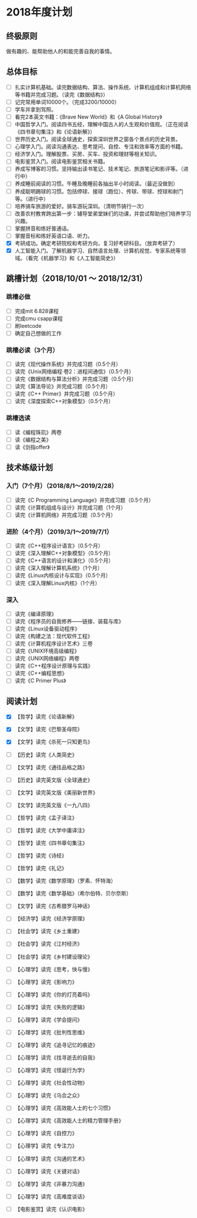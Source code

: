 # 2018年度计划

## 终极原则
做有趣的、能帮助他人的和能完善自我的事情。

## 总体目标
- [ ] 扎实计算机基础。读完数据结构、算法、操作系统、计算机组成和计算机网络等书籍并完成习题。（读完《数据结构》）
- [ ] 记完常用单词10000个。（完成3200/10000）
- [ ] 学车并拿到驾照。
- [ ] 看完2本英文书籍：《Brave New World》和《A Global History》
- [ ] 中国哲学入门。阅读四书五经，理解中国古人的人生观和价值观。（正在阅读《四书章句集注》和《论语新解》）
- [ ] 世界历史入门。阅读全球通史，探索深圳世界之窗各个景点的历史背景。
- [ ] 心理学入门。阅读沟通表达、思考提问、自控、专注和效率等方面的书籍。
- [ ] 经济学入门。理解股票、买房、买车、投资和理财等相关知识。
- [ ] 电影鉴赏入门。阅读电影鉴赏相关书籍。
- [ ] 养成写博客的习惯。坚持输出读书笔记、技术笔记、旅游笔记和影评等。（进行中）
- [ ] 养成睡前阅读的习惯。午睡及晚睡前各抽出半小时阅读。（最近没做到）
- [ ] 养成聪明踢球的习惯。包括停球、接球（跑位）、传球、带球、控球和射门等。（进行中）
- [ ] 培养骑车旅游的爱好。骑车游玩深圳。（清明节骑行一次）
- [ ] 改善农村教育跨出第一步：辅导堂弟堂妹们的功课，并尝试帮助他们培养学习兴趣。
- [ ] 掌握拼音和练好普通话。
- [ ] 掌握音标和练好英语口语、听力。
- [x] 考研成功。确定考研院校和考研方向，复习好考研科目。（放弃考研了）
- [x] 人工智能入门。了解机器学习、自然语言处理、计算机视觉、专家系统等领域。（看完《机器学习》和《人工智能简史》）

## 跳槽计划（2018/10/01 ～ 2018/12/31）

### 跳槽必做

- [ ] 完成mit 6.828课程
- [ ] 完成cmu csapp课程
- [ ] 刷leetcode
- [ ] 确定自己想做的工作

### 跳槽必读（3个月）

- [ ] 读完《现代操作系统》并完成习题（0.5个月）
- [ ] 读完《Unix网络编程·卷2：进程间通信》（0.5个月）
- [ ] 读完《数据结构与算法分析》并完成习题（0.5个月）
- [ ] 读完《算法导论》并完成习题（0.5个月）
- [ ] 读完《C++ Primer》并完成习题（0.5个月）
- [ ] 读完《深度探索C++对象模型》（0.5个月）

### 跳槽选读

- [ ] 读《编程珠玑》两卷
- [ ] 读《编程之美》
- [ ] 读《剑指offer》

## 技术练级计划

### 入门（7个月）（2018/8/1～2019/2/28）

- [ ] 读完《C Programming Language》并完成习题（0.5个月）
- [ ] 读完《计算机组成与设计》并完成习题（1个月）
- [ ] 读完《计算机网络》并完成习题（0.5个月）

### 进阶（4个月）（2019/3/1～2019/7/1）

- [ ] 读完《C++程序设计语言》（0.5个月）
- [ ] 读完《深入理解C++对象模型》（0.5个月）
- [ ] 读完《C++语言的设计和演化》（0.5个月）
- [ ] 读完《深入理解计算机系统》（1个月）
- [ ] 读完《Linux内核设计与实现》（0.5个月）
- [ ] 读完《深入理解Linux内核》（1个月）

### 深入

- [ ] 读完《编译原理》
- [ ] 读完《程序员的自我修养——链接、装载与库》
- [ ] 读完《Linux设备驱动程序》
- [ ] 读完《构建之法：现代软件工程》
- [ ] 读完《计算机程序设计艺术》三卷
- [ ] 读完《UNIX环境高级编程》
- [ ] 读完《UNIX网络编程》两卷
- [ ] 读完《C++程序设计原理与实践》
- [ ] 读完《C++编程思想》
- [ ] 读完《C Primer Plus》

## 阅读计划

- [x] 【哲学】读完《论语新解》
- [x] 【文学】读完《巴黎圣母院》
- [x] 【文学】读完《杀死一只知更鸟》

- [ ] 【历史】读完《人类简史》
- [ ] 【文学】读完《通往品格之路》
- [ ] 【历史】读完英文版《全球通史》
- [ ] 【文学】读完英文版《美丽新世界》
- [ ] 【文学】读完英文版《一九八四》
- [ ] 【哲学】读完《孟子译注》
- [ ] 【哲学】读完《大学中庸译注》
- [ ] 【哲学】读完《四书章句集注》
- [ ] 【哲学】读完《诗经》
- [ ] 【哲学】读完《礼记》
- [ ] 【数学】读完《数学原理》（罗素、怀特海）
- [ ] 【数学】读完《数学基础》（希尔伯特、贝尔奈斯）
- [ ] 【文学】读完《古希腊罗马神话》
- [ ] 【经济学】读完《经济学原理》
- [ ] 【社会学】读完《乡土重建》
- [ ] 【社会学】读完《江村经济》
- [ ] 【社会学】读完《乡村建设理论》
- [ ] 【心理学】读完《思考，快与慢》
- [ ] 【心理学】读完《影响力》
- [ ] 【心理学】读完《你的灯亮着吗》
- [ ] 【心理学】读完《失败的逻辑》
- [ ] 【心理学】读完《学会提问》
- [ ] 【心理学】读完《批判性思维》
- [ ] 【心理学】读完《追寻记忆的痕迹》
- [ ] 【心理学】读完《找寻逝去的自我》
- [ ] 【心理学】读完《怪诞行为学》
- [ ] 【心理学】读完《社会性动物》
- [ ] 【心理学】读完《乌合之众》
- [ ] 【心理学】读完《高效能人士的七个习惯》
- [ ] 【心理学】读完《高效能人士的精力管理手册》
- [ ] 【心理学】读完《自控力》
- [ ] 【心理学】读完《专注力》
- [ ] 【心理学】读完《沟通的艺术》
- [ ] 【心理学】读完《关键对话》
- [ ] 【心理学】读完《非暴力沟通》
- [ ] 【心理学】读完《高难度谈话》
- [ ] 【电影鉴赏】读完《认识电影》
